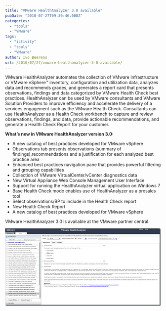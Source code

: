 ```yaml
---
title: "VMware HealthAnalyzer 3.0 available"
pubDate: "2010-07-27T09:30:46.000Z"
categories: 
  - "tools"
  - "VMware"
tags: 
  - "ictivity"
  - "tools"
  - "VMware"
author: Ivo Beerens
url: /2010/07/27/vmware-healthanalyzer-3-0-available/
---
```


VMware HealthAnalyzer automates the collection of VMware Infrastructure or VMware vSphere™ inventory, configuration and utilization data, analyzes data and recommends grades, and generates a report card that presents observations, findings and data categorized by VMware Health Check best practices. HealthAnalyzer can be used by VMware consultants and VMware Solution Providers to improve efficiency and accelerate the delivery of a services engagement such as the VMware Health Check. Consultants can use HealthAnalyzer as a Health Check workbench to capture and review observations, findings, and data, provide actionable recommendations, and generate a Health Check Report for your customer.

**What’s new in VMware HealthAnalyzer version 3.0:**
- A new catalog of best practices developed for VMware vSphere
- Observations tab presents observations (summary of findings),recommendations and a justification for each analyzed best practice area
- Enhanced best practices navigation pane that provides powerful filtering and grouping capabilities
- Collection of VMware VirtualCenter/vCenter diagnostics data
- New Virtual Appliance Web Console Management User Interface
- Support for running the HealthAnalyzer virtual application on Windows 7
- Base Health Check mode enables use of HealthAnalyzer as a presales tool
- Select observations/BP to include in the Health Check report
- New Health Check Report
- A new catalog of best practices developed for VMware vSphere

VMware HealthAnalyzer 3.0 is available at the VMware partner central.

[](images/image2.png)[![image](images/image_thumb1.png "image")](images/image3.png)
